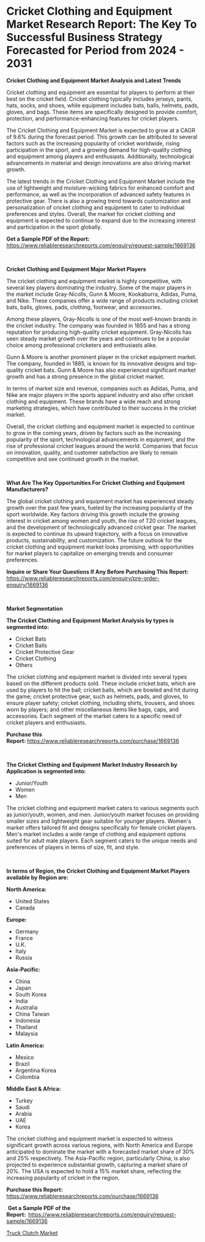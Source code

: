 <p><h1>Cricket Clothing and Equipment Market Research Report: The Key To Successful Business Strategy Forecasted for Period from 2024 - 2031</h1></p><p><strong>Cricket Clothing and Equipment Market Analysis and Latest Trends</strong></p>
<p><p>Cricket clothing and equipment are essential for players to perform at their best on the cricket field. Cricket clothing typically includes jerseys, pants, hats, socks, and shoes, while equipment includes bats, balls, helmets, pads, gloves, and bags. These items are specifically designed to provide comfort, protection, and performance-enhancing features for cricket players.</p><p>The Cricket Clothing and Equipment Market is expected to grow at a CAGR of 9.6% during the forecast period. This growth can be attributed to several factors such as the increasing popularity of cricket worldwide, rising participation in the sport, and a growing demand for high-quality clothing and equipment among players and enthusiasts. Additionally, technological advancements in material and design innovations are also driving market growth.</p><p>The latest trends in the Cricket Clothing and Equipment Market include the use of lightweight and moisture-wicking fabrics for enhanced comfort and performance, as well as the incorporation of advanced safety features in protective gear. There is also a growing trend towards customization and personalization of cricket clothing and equipment to cater to individual preferences and styles. Overall, the market for cricket clothing and equipment is expected to continue to expand due to the increasing interest and participation in the sport globally.</p></p>
<p><strong>Get a Sample PDF of the Report:&nbsp;</strong> <a href="https://www.reliableresearchreports.com/enquiry/request-sample/1669136">https://www.reliableresearchreports.com/enquiry/request-sample/1669136</a></p>
<p>&nbsp;</p>
<p><strong>Cricket Clothing and Equipment Major Market Players</strong></p>
<p><p>The cricket clothing and equipment market is highly competitive, with several key players dominating the industry. Some of the major players in the market include Gray-Nicolls, Gunn & Moore, Kookaburra, Adidas, Puma, and Nike. These companies offer a wide range of products including cricket bats, balls, gloves, pads, clothing, footwear, and accessories.</p><p>Among these players, Gray-Nicolls is one of the most well-known brands in the cricket industry. The company was founded in 1855 and has a strong reputation for producing high-quality cricket equipment. Gray-Nicolls has seen steady market growth over the years and continues to be a popular choice among professional cricketers and enthusiasts alike.</p><p>Gunn & Moore is another prominent player in the cricket equipment market. The company, founded in 1885, is known for its innovative designs and top-quality cricket bats. Gunn & Moore has also experienced significant market growth and has a strong presence in the global cricket market.</p><p>In terms of market size and revenue, companies such as Adidas, Puma, and Nike are major players in the sports apparel industry and also offer cricket clothing and equipment. These brands have a wide reach and strong marketing strategies, which have contributed to their success in the cricket market.</p><p>Overall, the cricket clothing and equipment market is expected to continue to grow in the coming years, driven by factors such as the increasing popularity of the sport, technological advancements in equipment, and the rise of professional cricket leagues around the world. Companies that focus on innovation, quality, and customer satisfaction are likely to remain competitive and see continued growth in the market.</p></p>
<p>&nbsp;</p>
<p><strong>What Are The Key Opportunities For Cricket Clothing and Equipment Manufacturers?</strong></p>
<p><p>The global cricket clothing and equipment market has experienced steady growth over the past few years, fueled by the increasing popularity of the sport worldwide. Key factors driving this growth include the growing interest in cricket among women and youth, the rise of T20 cricket leagues, and the development of technologically advanced cricket gear. The market is expected to continue its upward trajectory, with a focus on innovative products, sustainability, and customization. The future outlook for the cricket clothing and equipment market looks promising, with opportunities for market players to capitalize on emerging trends and consumer preferences.</p></p>
<p><strong>Inquire or Share Your Questions If Any Before Purchasing This Report:</strong> <a href="https://www.reliableresearchreports.com/enquiry/pre-order-enquiry/1669136">https://www.reliableresearchreports.com/enquiry/pre-order-enquiry/1669136</a></p>
<p>&nbsp;</p>
<p><strong>Market Segmentation</strong></p>
<p><strong>The Cricket Clothing and Equipment Market Analysis by types is segmented into:</strong></p>
<p><ul><li>Cricket Bats</li><li>Cricket Balls</li><li>Cricket Protective Gear</li><li>Cricket Clothing</li><li>Others</li></ul></p>
<p><p>The cricket clothing and equipment market is divided into several types based on the different products sold. These include cricket bats, which are used by players to hit the ball; cricket balls, which are bowled and hit during the game; cricket protective gear, such as helmets, pads, and gloves, to ensure player safety; cricket clothing, including shirts, trousers, and shoes worn by players; and other miscellaneous items like bags, caps, and accessories. Each segment of the market caters to a specific need of cricket players and enthusiasts.</p></p>
<p><strong>Purchase this Report:&nbsp;</strong><a href="https://www.reliableresearchreports.com/purchase/1669136">https://www.reliableresearchreports.com/purchase/1669136</a></p>
<p>&nbsp;</p>
<p><strong>The Cricket Clothing and Equipment Market Industry Research by Application is segmented into:</strong></p>
<p><ul><li>Junior/Youth</li><li>Women</li><li>Men</li></ul></p>
<p><p>The cricket clothing and equipment market caters to various segments such as junior/youth, women, and men. Junior/youth market focuses on providing smaller sizes and lightweight gear suitable for younger players. Women's market offers tailored fit and designs specifically for female cricket players. Men's market includes a wide range of clothing and equipment options suited for adult male players. Each segment caters to the unique needs and preferences of players in terms of size, fit, and style.</p></p>
<p>&nbsp;</p>
<p><strong>In terms of Region, the Cricket Clothing and Equipment Market Players available by Region are:</strong></p>
<p>
    <p> <strong> North America: </strong>
        <ul>
            <li>United States</li>
            <li>Canada</li>
        </ul>
        </p> 
    <p> <strong> Europe: </strong>
        <ul>
            <li>Germany</li>
            <li>France</li>
            <li>U.K.</li>
            <li>Italy</li>
            <li>Russia</li>
        </ul>
        </p> 
    <p> <strong> Asia-Pacific: </strong>
        <ul>
            <li>China</li>
            <li>Japan</li>
            <li>South Korea</li>
            <li>India</li>
            <li>Australia</li>
            <li>China Taiwan</li>
            <li>Indonesia</li>
            <li>Thailand</li>
            <li>Malaysia</li>
        </ul>
        </p> 
    <p> <strong> Latin America: </strong>
        <ul>
            <li>Mexico</li>
            <li>Brazil</li>
            <li>Argentina Korea</li>
            <li>Colombia</li>
        </ul>
        </p> 
    <p> <strong> Middle East & Africa: </strong>
        <ul>
            <li>Turkey</li>
            <li>Saudi</li>
            <li>Arabia</li>
            <li>UAE</li>
            <li>Korea</li>
        </ul>
    </p>
    </p>
<p><p>The cricket clothing and equipment market is expected to witness significant growth across various regions, with North America and Europe anticipated to dominate the market with a forecasted market share of 30% and 25% respectively. The Asia-Pacific region, particularly China, is also projected to experience substantial growth, capturing a market share of 20%. The USA is expected to hold a 15% market share, reflecting the increasing popularity of cricket in the region.</p></p>
<p><strong>Purchase this Report: </strong><a href="https://www.reliableresearchreports.com/purchase/1669136">https://www.reliableresearchreports.com/purchase/1669136</a></p>
<p>&nbsp;<strong>Get a Sample PDF of the Report:&nbsp;&nbsp;</strong><a href="https://www.reliableresearchreports.com/enquiry/request-sample/1669136">https://www.reliableresearchreports.com/enquiry/request-sample/1669136</a></p>
<p><strong></strong></p>
<p><p><a href="https://thundering-castanet-c65.notion.site/Truck-Clutch-Market-Insights-Market-Players-and-Forecast-Till-2031-9f8d2223ca114002992b440213de9da4">Truck Clutch Market</a></p></p>